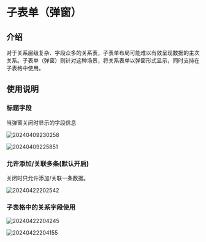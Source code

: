 # 子表单（弹窗）

## 介绍

对于关系层级复杂、字段众多的关系表，子表单布局可能难以有效呈现数据的主次关系。子表单（弹窗）则针对这种场景，将关系表单以弹窗形式显示，同时支持在子表格中使用。

## 使用说明

### 标题字段

当弹窗关闭时显示的字段信息

![20240409230258](https://nocobase-docs.oss-cn-beijing.aliyuncs.com/20240409230258.png)

![20240409225851](https://nocobase-docs.oss-cn-beijing.aliyuncs.com/20240409225851.png)

### 允许添加/关联多条(默认开启)

关闭时只允许添加/关联一条数据。

![20240422202542](https://nocobase-docs.oss-cn-beijing.aliyuncs.com/20240422202542.png)


### 子表格中的关系字段使用

![20240422204245](https://nocobase-docs.oss-cn-beijing.aliyuncs.com/20240422204245.png)

![20240422204155](https://nocobase-docs.oss-cn-beijing.aliyuncs.com/20240422204155.png)
